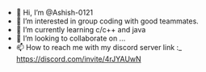 - 👋 Hi, I’m @Ashish-0121
- 👀 I’m interested in group coding with good teammates.
- 🌱 I’m currently learning c/c++ and java
- 💞️ I’m looking to collaborate on ...
- 📫 How to reach me with my discord server link :_ https://discord.com/invite/4rJYAUwN

<!---
Ashish-0121/Ashish-0121 is a ✨ special ✨ repository because its `README.md` (this file) appears on your GitHub profile.
You can click the Preview link to take a look at your changes.
--->
